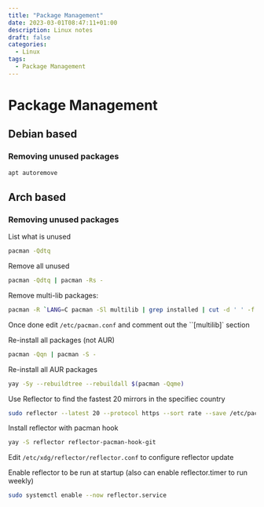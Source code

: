 ```yaml
---
title: "Package Management"
date: 2023-03-01T08:47:11+01:00
description: Linux notes
draft: false
categories:
  - Linux
tags:
  - Package Management
---
```

# Package Management

## Debian based

### Removing unused packages

``` bash
apt autoremove
```

## Arch based

### Removing unused packages

List what is unused

```bash
pacman -Qdtq
```

Remove all unused

```bash
pacman -Qdtq | pacman -Rs -
```

Remove multi-lib packages:

```bash
pacman -R `LANG=C pacman -Sl multilib | grep installed | cut -d ' ' -f 2`
```

Once done edit ``/etc/pacman.conf`` and comment out the ``[multilib]` section

Re-install all packages (not AUR)
```bash
pacman -Qqn | pacman -S -
```

Re-install all AUR packages
```bash
yay -Sy --rebuildtree --rebuildall $(pacman -Qqme)
```

Use Reflector to find the fastest 20 mirrors in the specifiec country

```bash
sudo reflector --latest 20 --protocol https --sort rate --save /etc/pacman.d/mirrorlist --country gb``
```

Install reflector with pacman hook

```bash
yay -S reflector reflector-pacman-hook-git
```

Edit ``/etc/xdg/reflector/reflector.conf`` to configure reflector update

Enable reflector to be run at startup  (also can enable reflector.timer to run weekly)
```bash
sudo systemctl enable --now reflector.service
```

```


